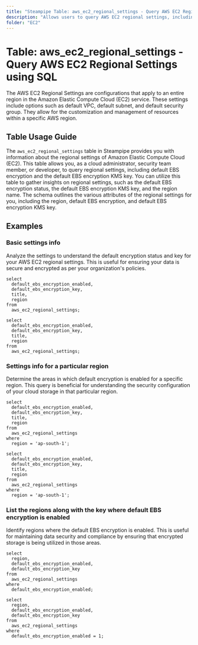 ```yaml
---
title: "Steampipe Table: aws_ec2_regional_settings - Query AWS EC2 Regional Settings using SQL"
description: "Allows users to query AWS EC2 regional settings, including default EBS encryption and default EBS encryption KMS key."
folder: "EC2"
---
```


# Table: aws_ec2_regional_settings - Query AWS EC2 Regional Settings using SQL

The AWS EC2 Regional Settings are configurations that apply to an entire region in the Amazon Elastic Compute Cloud (EC2) service. These settings include options such as default VPC, default subnet, and default security group. They allow for the customization and management of resources within a specific AWS region.

## Table Usage Guide

The `aws_ec2_regional_settings` table in Steampipe provides you with information about the regional settings of Amazon Elastic Compute Cloud (EC2). This table allows you, as a cloud administrator, security team member, or developer, to query regional settings, including default EBS encryption and the default EBS encryption KMS key. You can utilize this table to gather insights on regional settings, such as the default EBS encryption status, the default EBS encryption KMS key, and the region name. The schema outlines the various attributes of the regional settings for you, including the region, default EBS encryption, and default EBS encryption KMS key.

## Examples

### Basic settings info
Analyze the settings to understand the default encryption status and key for your AWS EC2 regional settings. This is useful for ensuring your data is secure and encrypted as per your organization's policies.

```sql+postgres
select
  default_ebs_encryption_enabled,
  default_ebs_encryption_key,
  title,
  region
from
  aws_ec2_regional_settings;
```

```sql+sqlite
select
  default_ebs_encryption_enabled,
  default_ebs_encryption_key,
  title,
  region
from
  aws_ec2_regional_settings;
```


### Settings info for a particular region
Determine the areas in which default encryption is enabled for a specific region. This query is beneficial for understanding the security configuration of your cloud storage in that particular region.

```sql+postgres
select
  default_ebs_encryption_enabled,
  default_ebs_encryption_key,
  title,
  region
from
  aws_ec2_regional_settings
where
  region = 'ap-south-1';
```

```sql+sqlite
select
  default_ebs_encryption_enabled,
  default_ebs_encryption_key,
  title,
  region
from
  aws_ec2_regional_settings
where
  region = 'ap-south-1';
```


### List the regions along with the key where default EBS encryption is enabled
Identify regions where the default EBS encryption is enabled. This is useful for maintaining data security and compliance by ensuring that encrypted storage is being utilized in those areas.

```sql+postgres
select
  region,
  default_ebs_encryption_enabled,
  default_ebs_encryption_key
from
  aws_ec2_regional_settings
where
  default_ebs_encryption_enabled;
```

```sql+sqlite
select
  region,
  default_ebs_encryption_enabled,
  default_ebs_encryption_key
from
  aws_ec2_regional_settings
where
  default_ebs_encryption_enabled = 1;
```